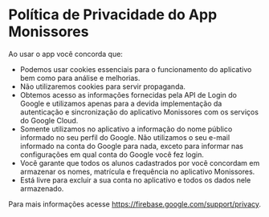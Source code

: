 # Política de Privacidade do App Monissores

Ao usar o app você concorda que:

- Podemos usar cookies essenciais para o funcionamento do aplicativo bem como para análise e melhorias. 
- Não utilizaremos cookies para servir propaganda.
- Obtemos acesso as informações fornecidas pela API de Login do Google e utilizamos apenas para a devida implementação da autenticação e sincronização do aplicativo Monissores com os serviços do Google Cloud.
- Somente utilizamos no aplicativo a informação do nome público informado no seu perfil do Google. Não utilizamos o seu e-mail informado na conta do Google para nada, exceto para informar nas configurações em qual conta do Google você fez login. 
- Você garante que todos os alunos cadastrados por você concordam em armazenar os nomes, matrícula e frequência no aplicativo Monissores.
- Está livre para excluir a sua conta no aplicativo e todos os dados nele armazenado.

Para mais informações acesse https://firebase.google.com/support/privacy.